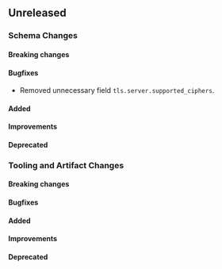 <!-- When adding an entry to the Changelog:

- Please follow the Keep a Changelog: http://keepachangelog.com/ guidelines.
- Please insert your changelog line ordered by PR ID.
- Make sure you add your entry to the correct section (schema or tooling).

Thanks, you're awesome :-) -->

## Unreleased

### Schema Changes

#### Breaking changes

#### Bugfixes

* Removed unnecessary field `tls.server.supported_ciphers`.

#### Added

#### Improvements

#### Deprecated


### Tooling and Artifact Changes

#### Breaking changes

#### Bugfixes

#### Added

#### Improvements

#### Deprecated


<!-- All empty sections:

## Unreleased

### Schema Changes
### Tooling and Artifact Changes

#### Breaking changes

#### Bugfixes

#### Added

#### Improvements

#### Deprecated

-->
